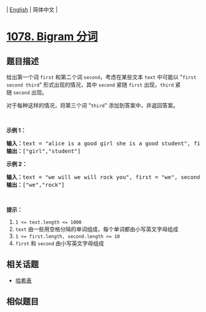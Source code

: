 
| [English](README_EN.md) | 简体中文 |

# [1078. Bigram 分词](https://leetcode-cn.com/problems/occurrences-after-bigram/)

## 题目描述

<p>给出第一个词&nbsp;<code>first</code> 和第二个词&nbsp;<code>second</code>，考虑在某些文本&nbsp;<code>text</code>&nbsp;中可能以 &quot;<code>first second third</code>&quot; 形式出现的情况，其中&nbsp;<code>second</code>&nbsp;紧随&nbsp;<code>first</code>&nbsp;出现，<code>third</code>&nbsp;紧随&nbsp;<code>second</code>&nbsp;出现。</p>

<p>对于每种这样的情况，将第三个词 &quot;<code>third</code>&quot; 添加到答案中，并返回答案。</p>

<p>&nbsp;</p>

<p><strong>示例 1：</strong></p>

<pre><strong>输入：</strong>text = &quot;alice is a good girl she is a good student&quot;, first = &quot;a&quot;, second = &quot;good&quot;
<strong>输出：</strong>[&quot;girl&quot;,&quot;student&quot;]
</pre>

<p><strong>示例 2：</strong></p>

<pre><strong>输入：</strong>text = &quot;we will we will rock you&quot;, first = &quot;we&quot;, second = &quot;will&quot;
<strong>输出：</strong>[&quot;we&quot;,&quot;rock&quot;]
</pre>

<p>&nbsp;</p>

<p><strong>提示：</strong></p>

<ol>
	<li><code>1 &lt;= text.length &lt;= 1000</code></li>
	<li><code>text</code>&nbsp;由一些用空格分隔的单词组成，每个单词都由小写英文字母组成</li>
	<li><code>1 &lt;= first.length, second.length &lt;= 10</code></li>
	<li><code>first</code> 和&nbsp;<code>second</code>&nbsp;由小写英文字母组成</li>
</ol>


## 相关话题

- [哈希表](https://leetcode-cn.com/tag/hash-table)

## 相似题目


